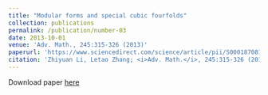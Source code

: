 ```yaml
---
title: "Modular forms and special cubic fourfolds"
collection: publications
permalink: /publication/number-03
date: 2013-10-01
venue: 'Adv. Math., 245:315-326 (2013)'
paperurl: 'https://www.sciencedirect.com/science/article/pii/S0001870813002089?via%3Dihub'
citation: 'Zhiyuan Li, Letao Zhang; <i>Adv. Math.</i>, 245:315-326 (2013).'
---
```


Download paper [here](https://www.sciencedirect.com/science/article/pii/S0001870813002089?via%3Dihub)

